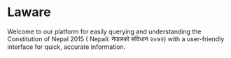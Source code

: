 # Laware
Welcome to our platform for easily querying and understanding the Constitution of Nepal 2015 ( Nepali: नेपालको संविधान  २०७२) with a user-friendly interface for quick, accurate information.
